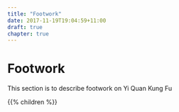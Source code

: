 ```yaml
---
title: "Footwork"
date: 2017-11-19T19:04:59+11:00
draft: true
chapter: true
---
```


# Footwork


This section is to describe footwork on Yi Quan Kung Fu



{{% children %}}
